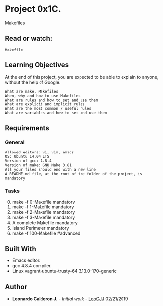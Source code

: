 # Project 0x1C.

Makefiles


## Read or watch:

    Makefile


## Learning Objectives

At the end of this project, you are expected to be able to explain to anyone, without the help of Google.

    What are make, Makefiles
    When, why and how to use Makefiles
    What are rules and how to set and use them
    What are explicit and implicit rules
    What are the most common / useful rules
    What are variables and how to set and use them

## Requirements

### General

    Allowed editors: vi, vim, emacs
    OS: Ubuntu 14.04 LTS
    Version of gcc: 4.8.4
    Version of make: GNU Make 3.81
    All your files should end with a new line
    A README.md file, at the root of the folder of the project, is mandatory


### Tasks

 0. make -f 0-Makefile mandatory 
 1. make -f 1-Makefile mandatory 
 2. make -f 2-Makefile mandatory 
 3. make -f 3-Makefile mandatory 
 4. A complete Makefile mandatory 
 5. Island Perimeter mandatory 
 6. make -f 100-Makefile #advanced 


## Built With

* Emacs editor.
* gcc 4.8.4 compiler.
* Linux vagrant-ubuntu-trusty-64 3.13.0-170-generic


## Author

* **Leonardo Calderon J.** - *Initial work* - [LeoCJJ](https://github.com/leocjj)
02/21/2019
